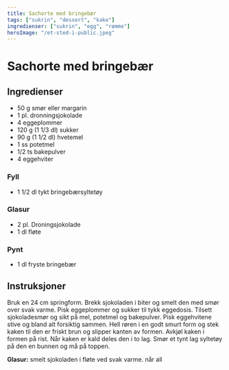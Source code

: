 ```yaml
---
title: Sachorte med bringebær
tags: ["sukrin", "dessert", "kake"]
ingredienser: ["sukrin", "egg", "rømme"]
heroImage: "/et-sted-i-public.jpeg"
---
```


# Sachorte med bringebær

## Ingredienser

- 50 g smør eller margarin
- 1 pl. dronningsjokolade
- 4 eggeplommer
- 120 g (1 1/3 dl) sukker
- 90 g (1 1/2 dl) hvetemel
- 1 ss potetmel
- 1/2 ts bakepulver
- 4 eggehviter

### Fyll

- 1 1/2 dl tykt bringebærsyltetøy

### Glasur

- 2 pl. Droningsjokolade
- 1 dl fløte

### Pynt

- 1 dl fryste bringebær

## Instruksjoner

Bruk en 24 cm springform. Brekk sjokoladen i biter og smelt den med smør over svak varme. Pisk eggeplommer og sukker til tykk eggedosis. Tilsett sjokoladesmør og sikt på mel, potetmel og bakepulver. Pisk eggehvitene stive og bland alt forsiktig sammen. Hell røren i en godt smurt form og stek kaken til den er friskt brun og slipper kanten av formen. Avkjøl kaken i formen på rist. Når kaken er kald deles den i to lag. Smør et tynt lag syltetøy på den en bunnen og må på toppen.

**Glasur:** smelt sjokoladen i fløte ved svak varme. når all
